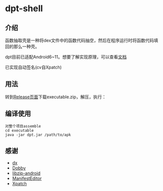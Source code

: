 # dpt-shell

## 介绍

函数抽取壳是一种将dex文件中的函数代码抽空，然后在程序运行时将函数代码填回的那么一种壳。


dpt目前已适配Android6~11。想要了解实现原理，可以查看[文档](doc/HowItWorks.md)


已实现自动签名(cv自Xpatch)

## 用法

转到[Release页面](https://github.com/luoyesiqiu/dpt-shell/releases)下载executable.zip，解压，执行：


## 编译使用
```
对整个项目assemble
cd executable
java -jar dpt.jar /path/to/apk
```

## 感谢

- [dx](https://android.googlesource.com/platform/dalvik/+/refs/heads/master/dx/)
- [Dobby](https://github.com/jmpews/Dobby)
- [libzip-android](https://github.com/julienr/libzip-android)
- [ManifestEditor](https://github.com/WindySha/ManifestEditor)
- [Xpatch](https://github.com/WindySha/Xpatch)